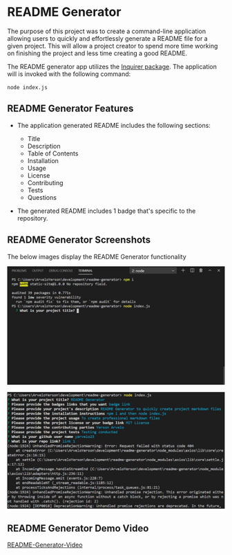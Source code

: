 # README Generator

The purpose of this project was to create a command-line application allowing users to quickly and effortlessly generate a README file for a given project.  This will allow a project creator to spend more time working on finishing the project and less time creating a good README.

The README generator app utilizes the [Inquirer package](https://www.npmjs.com/package/inquirer). The application will is invoked with the following command:

```
node index.js
```

## README Generator Features

* The application generated README includes the following sections: 

  * Title
  * Description
  * Table of Contents
  * Installation
  * Usage
  * License
  * Contributing
  * Tests
  * Questions

* The generated README includes 1 badge that's specific to the repository.



## README Generator Screenshots
The below images display the README Generator functionality

![Initializing-Application](screenshot1.jpg)

![Prompts](screenshot2.jpg)


## README Generator Demo Video

[README-Generator-Video](https://drive.google.com/file/d/14u32h5wiRt3HHbCrKO2HfArIj5oAZzQA/view?usp=sharing)